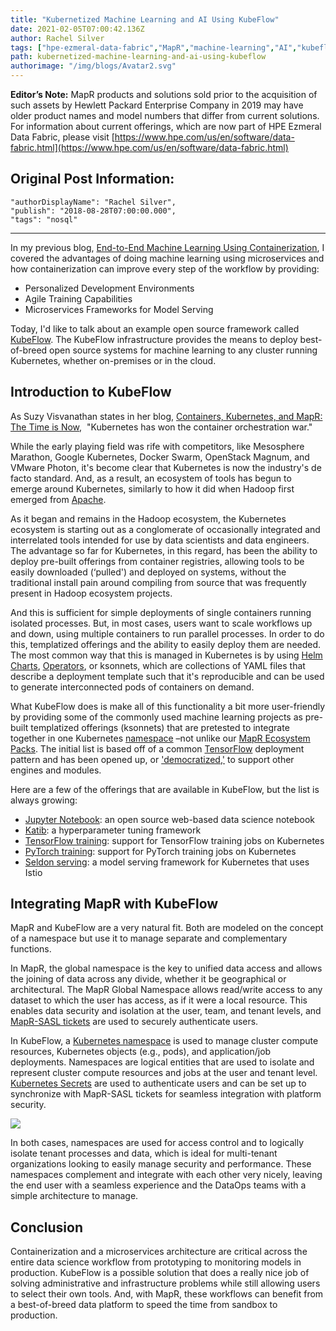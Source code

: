 ```yaml
---
title: "Kubernetized Machine Learning and AI Using KubeFlow"
date: 2021-02-05T07:00:42.136Z
author: Rachel Silver 
tags: ["hpe-ezmeral-data-fabric","MapR","machine-learning","AI","kubeflow"]
path: kubernetized-machine-learning-and-ai-using-kubeflow
authorimage: "/img/blogs/Avatar2.svg"
---
```

**Editor’s Note:** MapR products and solutions sold prior to the acquisition of such assets by Hewlett Packard Enterprise Company in 2019 may have older product names and model numbers that differ from current solutions. For information about current offerings, which are now part of HPE Ezmeral Data Fabric, please visit [https://www.hpe.com/us/en/software/data-fabric.html](https://www.hpe.com/us/en/software/data-fabric.html)

## Original Post Information:

```
"authorDisplayName": "Rachel Silver",
"publish": "2018-08-28T07:00:00.000",
"tags": "nosql"
```
---
In my previous blog, [End-to-End Machine Learning Using Containerization](https://developer.hpe.com/blog/EEVLz2X9vmSmZg6k6Dqx/end-to-end-machine-learning-using-containerization), I covered the advantages of doing machine learning using microservices and how containerization can improve every step of the workflow by providing:

*   Personalized Development Environments
*   Agile Training Capabilities
*   Microservices Frameworks for Model Serving

Today, I'd like to talk about an example open source framework called [KubeFlow](https://www.kubeflow.org/). The KubeFlow infrastructure provides the means to deploy best-of-breed open source systems for machine learning to any cluster running Kubernetes, whether on-premises or in the cloud.

## Introduction to KubeFlow

As Suzy Visvanathan states in her blog, [Containers, Kubernetes, and MapR: The Time is Now](https://developer.hpe.com/blog/JM9k0E924rtRj1QgQYnM/containers-kubernetes-and-mapr-the-time-is-now),  "Kubernetes has won the container orchestration war."

While the early playing field was rife with competitors, like Mesosphere Marathon, Google Kubernetes, Docker Swarm, OpenStack Magnum, and VMware Photon, it's become clear that Kubernetes is now the industry's de facto standard. And, as a result, an ecosystem of tools has begun to emerge around Kubernetes, similarly to how it did when Hadoop first emerged from [Apache](https://www.apache.org/).

As it began and remains in the Hadoop ecosystem, the Kubernetes ecosystem is starting out as a conglomerate of occasionally integrated and interrelated tools intended for use by data scientists and data engineers. The advantage so far for Kubernetes, in this regard, has been the ability to deploy pre-built offerings from container registries, allowing tools to be easily downloaded (‘pulled') and deployed on systems, without the traditional install pain around compiling from source that was frequently present in Hadoop ecosystem projects.

And this is sufficient for simple deployments of single containers running isolated processes. But, in most cases, users want to scale workflows up and down, using multiple containers to run parallel processes. In order to do this, templatized offerings and the ability to easily deploy them are needed. The most common way that this is managed in Kubernetes is by using [Helm Charts](https://docs.helm.sh/developing_charts/), [Operators](https://coreos.com/operators/), or ksonnets, which are collections of YAML files that describe a deployment template such that it's reproducible and can be used to generate interconnected pods of containers on demand.

What KubeFlow does is make all of this functionality a bit more user-friendly by providing some of the commonly used machine learning projects as pre-built templatized offerings (ksonnets) that are pretested to integrate together in one Kubernetes [namespace](https://kubernetes.io/docs/tasks/administer-cluster/namespaces-walkthrough/) –not unlike our [MapR Ecosystem Packs](https://docs.datafabric.hpe.com/60/MapREcoSystemPacks.html). The initial list is based off of a common [TensorFlow](https://www.tensorflow.org/) deployment pattern and has been opened up, or ['democratized,'](https://en.wikipedia.org/wiki/Democratization_of_technology) to support other engines and modules.

Here are a few of the offerings that are available in KubeFlow, but the list is always growing:

*   [Jupyter Notebook](http://jupyter.org/index.html): an open source web-based data science notebook
*   [Katib](https://github.com/kubeflow/katib): a hyperparameter tuning framework
*   [TensorFlow training](https://www.kubeflow.org/docs/guides/components/tftraining/): support for TensorFlow training jobs on Kubernetes
*   [PyTorch training](https://www.kubeflow.org/docs/guides/components/pytorch/): support for PyTorch training jobs on Kubernetes
*   [Seldon serving](https://www.kubeflow.org/docs/guides/components/seldon/): a model serving framework for Kubernetes that uses Istio

## Integrating MapR with KubeFlow

MapR and KubeFlow are a very natural fit. Both are modeled on the concept of a namespace but use it to manage separate and complementary functions.

In MapR, the global namespace is the key to unified data access and allows the joining of data across any divide, whether it be geographical or architectural. The MapR Global Namespace allows read/write access to any dataset to which the user has access, as if it were a local resource. This enables data security and isolation at the user, team, and tenant levels, and [MapR-SASL tickets](https://docs.datafabric.hpe.com/60/SecurityGuide/Authentication.html) are used to securely authenticate users.

In KubeFlow, a [Kubernetes namespace](https://kubernetes.io/docs/concepts/overview/working-with-objects/namespaces/) is used to manage cluster compute resources, Kubernetes objects (e.g., pods), and application/job deployments. Namespaces are logical entities that are used to isolate and represent cluster compute resources and jobs at the user and tenant level. [Kubernetes Secrets](https://kubernetes.io/docs/concepts/configuration/secret/) are used to authenticate users and can be set up to synchronize with MapR-SASL tickets for seamless integration with platform security.

![](https://hpe-developer-portal.s3.amazonaws.com/uploads/media/2021/1/image2-1612508426888.png)

In both cases, namespaces are used for access control and to logically isolate tenant processes and data, which is ideal for multi-tenant organizations looking to easily manage security and performance. These namespaces complement and integrate with each other very nicely, leaving the end user with a seamless experience and the DataOps teams with a simple architecture to manage.

## Conclusion

Containerization and a microservices architecture are critical across the entire data science workflow from prototyping to monitoring models in production. KubeFlow is a possible solution that does a really nice job of solving administrative and infrastructure problems while still allowing users to select their own tools. And, with MapR, these workflows can benefit from a best-of-breed data platform to speed the time from sandbox to production.